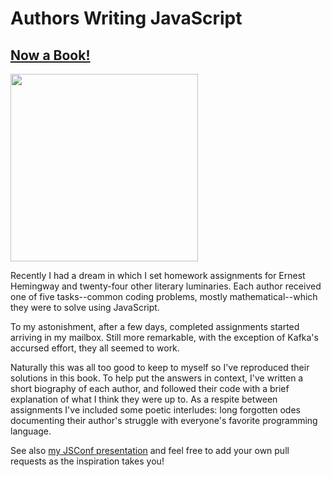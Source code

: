 # Authors Writing JavaScript

## [Now a Book!](http://anguscroll.com/hemingway)

<a href="http://anguscroll.com/hemingway/"><img src="http://anguscroll.com/hemingway/images/cover_small.jpeg" height="300px"></a>

Recently I had a dream in which I set homework assignments for Ernest Hemingway and twenty-four other literary luminaries. Each author received one of five tasks--common coding problems, mostly mathematical--which they were to solve using JavaScript.

To my astonishment, after a few days, completed assignments started arriving in my mailbox. Still more remarkable, with the exception of Kafka's accursed effort, they all seemed to work. 

Naturally this was all too good to keep to myself so I've reproduced their solutions in this book. To help put the answers in context, I've written a short biography of each author, and followed their code with a brief explanation of what I think they were up to. As a respite between assignments I've included some poetic interludes: long forgotten odes documenting their author's struggle with everyone's favorite programming language.  

See also [my JSConf presentation](https://speakerdeck.com/anguscroll/javascript-is-literature-is-javascript) and feel free to add your own pull requests as the inspiration takes you!
